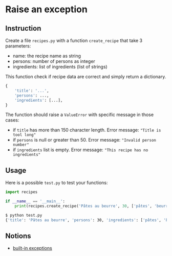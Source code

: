# Raise an exception

## Instruction

Create a file `recipes.py` with a function `create_recipe` that take 3 parameters:

* name: the recipe name as string
* persons: number of persons as integer
* ingredients: list of ingredients (list of strings)

This function check if recipe data are correct and simply return a dictionary.

```python
{
    'title': '...', 
    'persons': ..., 
    'ingredients': [...],
}
```

The function should raise a `ValueError` with specific message in those cases:

* if `title` has more than 150 character length. Error message: `"Title is tool long"`
* if `persons` is null or greater than 50. Error message: `"Invalid person number"`
* if `ingredients` list is empty. Error message: `"This recipe has no ingredients"`

## Usage

Here is a possible `test.py` to test your functions:

```python
import recipes

if __name__ == '__main__':
    print(recipes.create_recipe('Pâtes au beurre', 30, ['pâtes', 'beurre']))
```

```bash
$ python test.py
{'title': 'Pâtes au beurre', 'persons': 30, 'ingredients': ['pâtes', 'beurre']}
```

## Notions

* [built-in exceptions](https://www.w3schools.com/python/python_ref_exceptions.asp)
